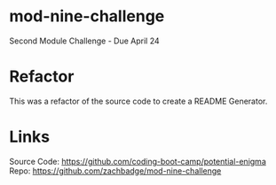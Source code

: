 # mod-nine-challenge
Second Module Challenge - Due April 24

# Refactor
This was a refactor of the source code to create a README Generator.

# Links
Source Code: https://github.com/coding-boot-camp/potential-enigma
Repo: https://github.com/zachbadge/mod-nine-challenge
